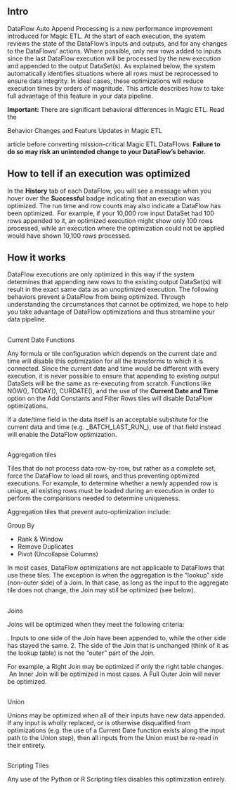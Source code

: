 

Intro
-------

DataFlow Auto Append Processing is a new performance improvement introduced for Magic ETL. At the start of each execution, the system reviews the state of the DataFlow’s inputs and outputs, and for any changes to the DataFlows’ actions. Where possible, only new rows added to inputs since the last DataFlow execution will be processed by the new execution and appended to the output DataSet(s). As explained below, the system automatically identifies situations where all rows must be reprocessed to ensure data integrity. In ideal cases, these optimizations will reduce execution times by orders of magnitude. This article describes how to take full advantage of this feature in your data pipeline.


**Important:**
 There are significant behavioral differences in Magic ETL. Read the


 Behavior Changes and Feature Updates in Magic ETL


 article before converting mission-critical Magic ETL DataFlows.
 **Failure to do so may risk an unintended change to your DataFlow’s behavior.**

How to tell if an execution was optimized
-------------------------------------------

In the
 **History**
 tab of each DataFlow, you will see a message when you hover over the
 **Successful**
 badge indicating that an execution was optimized. The run time and row counts may also indicate a DataFlow has been optimized.  For example, if your 10,000 row input DataSet had 100 rows appended to it, an optimized execution might show only 100 rows processed, while an execution where the optimization could not be applied would have shown 10,100 rows processed.


 How it works
--------------

DataFlow executions are only optimized in this way if the system determines that appending new rows to the existing output DataSet(s) will result in the exact same data as an unoptimized execution. The following behaviors prevent a DataFlow from being optimized. Through understanding the circumstances that cannot be optimized, we hope to help you take advantage of DataFlow optimizations and thus streamline your data pipeline.

##
 Current Date Functions

Any formula or tile configuration which depends on the current date and time will disable this optimization for all the transforms to which it is connected. Since the current date and time would be different with every execution, it is never possible to ensure that appending to existing output DataSets will be the same as re-executing from scratch. Functions like NOW(), TODAY(), CURDATE(), and the use of the
 **Current Date and Time**
 option on the Add Constants and Filter Rows tiles will disable DataFlow optimizations.


 If a date/time field in the data itself is an acceptable substitute for the current data and time (e.g. \_BATCH\_LAST\_RUN\_), use of that field instead will enable the DataFlow optimization.

##
 Aggregation tiles

Tiles that do not process data row-by-row, but rather as a complete set, force the DataFlow to load all rows, and thus preventing optimized executions. For example, to determine whether a newly appended row is unique, all existing rows must be loaded during an execution in order to perform the comparisons needed to determine uniqueness.


 Aggregation tiles that prevent auto-optimization include:

 Group By
* Rank & Window
* Remove Duplicates
* Pivot (Uncollapse Columns)

In most cases, DataFlow optimizations are not applicable to DataFlows that use these tiles. The exception is when the aggregation is the “lookup” side (non-outer side) of a Join. In that case, as long as the input to the aggregate tile does not change, the Join may still be optimized (see below).

##
 Joins

Joins will be optimized when they meet the following criteria:

. Inputs to one side of the Join have been appended to, while the other side has stayed the same.
2. The side of the Join that is unchanged (think of it as the lookup table) is not the “outer” part of the Join.

For example, a Right Join may be optimized if only the right table changes.  An Inner Join will be optimized in most cases. A Full Outer Join will never be optimized.

##
 Union

Unions may be optimized when all of their inputs have new data appended. If any input is wholly replaced, or is otherwise disqualified from optimizations (e.g. the use of a Current Date function exists along the input path to the Union step), then all inputs from the Union must be re-read in their entirety.

##
 Scripting Tiles

Any use of the Python or R Scripting tiles disables this optimization entirely.

